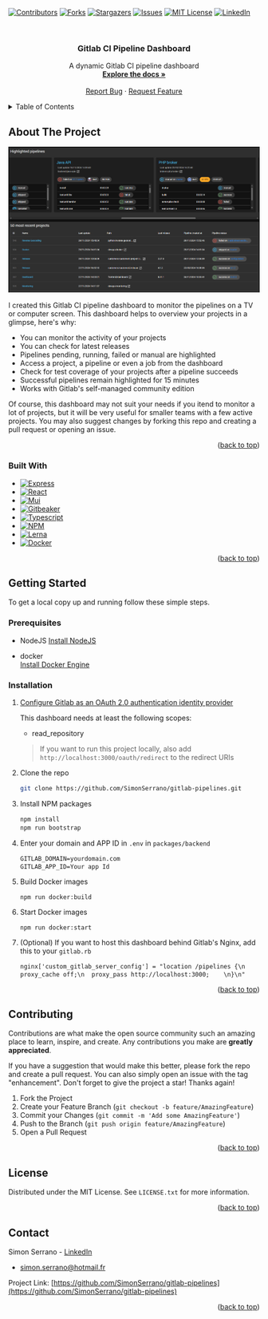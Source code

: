 <!-- Improved compatibility of back to top link: See: https://github.com/othneildrew/Best-README-Template/pull/73 -->
<a name="readme-top"></a>
<!--
*** Thanks for checking out the Best-README-Template. If you have a suggestion
*** that would make this better, please fork the repo and create a pull request
*** or simply open an issue with the tag "enhancement".
*** Don't forget to give the project a star!
*** Thanks again! Now go create something AMAZING! :D
-->



<!-- PROJECT SHIELDS -->
<!--
*** I'm using markdown "reference style" links for readability.
*** Reference links are enclosed in brackets [ ] instead of parentheses ( ).
*** See the bottom of this document for the declaration of the reference variables
*** for contributors-url, forks-url, etc. This is an optional, concise syntax you may use.
*** https://www.markdownguide.org/basic-syntax/#reference-style-links
-->
[![Contributors][contributors-shield]][contributors-url]
[![Forks][forks-shield]][forks-url]
[![Stargazers][stars-shield]][stars-url]
[![Issues][issues-shield]][issues-url]
[![MIT License][license-shield]][license-url]
[![LinkedIn][linkedin-shield]][linkedin-url]




<!-- PROJECT LOGO -->
<br />
<div align="center">
<h3 align="center">Gitlab CI Pipeline Dashboard</h3>

  <p align="center">
    A dynamic Gitlab CI pipeline dashboard
    <br />
    <a href="https://github.com/SimonSerrano/gitlab-pipelines"><strong>Explore the docs »</strong></a>
    <br />
    <br />
    <a href="https://github.com/SimonSerrano/gitlab-pipelines/issues">Report Bug</a>
    ·
    <a href="https://github.com/SimonSerrano/gitlab-pipelines/issues">Request Feature</a>
  </p>
</div>



<!-- TABLE OF CONTENTS -->
<details>
  <summary>Table of Contents</summary>
  <ol>
    <li>
      <a href="#about-the-project">About The Project</a>
      <ul>
        <li><a href="#built-with">Built With</a></li>
      </ul>
    </li>
    <li>
      <a href="#getting-started">Getting Started</a>
      <ul>
        <li><a href="#prerequisites">Prerequisites</a></li>
        <li><a href="#installation">Installation</a></li>
      </ul>
    </li>
    <li><a href="#contributing">Contributing</a></li>
    <li><a href="#license">License</a></li>
    <li><a href="#contact">Contact</a></li>
  </ol>
</details>



<!-- ABOUT THE PROJECT -->
## About The Project

[![Product Name Screen Shot][product-screenshot]](https://github.com/SimonSerrano/gitlab-pipelines)

I created this Gitlab CI pipeline dashboard to monitor the pipelines on a TV or computer screen. This dashboard helps to overview your projects in a glimpse, here's why:
- You can monitor the activity of your projects
- You can check for latest releases
- Pipelines pending, running, failed or manual are highlighted
- Access a project, a pipeline or even a job from the dashboard
- Check for test coverage of your projects after a pipeline succeeds
- Successful pipelines remain highlighted for 15 minutes
- Works with Gitlab's self-managed community edition

Of course, this dashboard may not suit your needs if you itend to monitor a lot of projects, but it will be very useful for smaller teams with a few active projects. You may also suggest changes by forking this repo and creating a pull request or opening an issue.

<p align="right">(<a href="#readme-top">back to top</a>)</p>



### Built With

* [![Express][Express.js]][Express-url]
* [![React][React.js]][React-url]
* [![Mui][Mui]][Mui-url]
* [![Gitbeaker][Gitbeaker]][Gitbeaker-url]
* [![Typescript][Typescript]][Typescript-url]
* [![NPM][NPM]][Npm-url]
* [![Lerna][Lerna]][Lerna-url]
* [![Docker][Docker]][Docker-url]

<p align="right">(<a href="#readme-top">back to top</a>)</p>



<!-- GETTING STARTED -->
## Getting Started

To get a local copy up and running follow these simple steps.

### Prerequisites

* NodeJS
  [Install NodeJS][NodeJS-install-url]

* docker  
  [Install Docker Engine][Docker-install-url]

### Installation

1. [Configure Gitlab as an OAuth 2.0 authentication identity provider](https://docs.gitlab.com/ee/integration/oauth_provider.html)

    This dashboard needs at least the following scopes:
    - read_repository

    > If you want to run this project locally, also add `http://localhost:3000/oauth/redirect` to the redirect URIs
2. Clone the repo
   ```sh
   git clone https://github.com/SimonSerrano/gitlab-pipelines.git
   ```
3. Install NPM packages
   ```sh
   npm install
   npm run bootstrap
   ```
4. Enter your domain and APP ID in `.env` in `packages/backend`
   ```
   GITLAB_DOMAIN=yourdomain.com
   GITLAB_APP_ID=Your app Id
   ```
5. Build Docker images
   ```
   npm run docker:build
   ```
6. Start Docker images
   ```
   npm run docker:start
   ```
7. (Optional) If you want to host this dashboard behind Gitlab's Nginx, add this to your `gitlab.rb`
   ```
   nginx['custom_gitlab_server_config'] = "location /pipelines {\n  proxy_cache off;\n  proxy_pass http://localhost:3000;    \n}\n"
   ```

<p align="right">(<a href="#readme-top">back to top</a>)</p>



<!-- CONTRIBUTING -->
## Contributing

Contributions are what make the open source community such an amazing place to learn, inspire, and create. Any contributions you make are **greatly appreciated**.

If you have a suggestion that would make this better, please fork the repo and create a pull request. You can also simply open an issue with the tag "enhancement".
Don't forget to give the project a star! Thanks again!

1. Fork the Project
2. Create your Feature Branch (`git checkout -b feature/AmazingFeature`)
3. Commit your Changes (`git commit -m 'Add some AmazingFeature'`)
4. Push to the Branch (`git push origin feature/AmazingFeature`)
5. Open a Pull Request

<p align="right">(<a href="#readme-top">back to top</a>)</p>



<!-- LICENSE -->
## License

Distributed under the MIT License. See `LICENSE.txt` for more information.

<p align="right">(<a href="#readme-top">back to top</a>)</p>



<!-- CONTACT -->
## Contact

Simon Serrano - [LinkedIn][linkedin-url]
 - simon.serrano@hotmail.fr

Project Link: [https://github.com/SimonSerrano/gitlab-pipelines](https://github.com/SimonSerrano/gitlab-pipelines)

<p align="right">(<a href="#readme-top">back to top</a>)</p>





<!-- MARKDOWN LINKS & IMAGES -->
<!-- https://www.markdownguide.org/basic-syntax/#reference-style-links -->
[contributors-shield]: https://img.shields.io/github/contributors/SimonSerrano/gitlab-pipelines.svg?style=for-the-badge
[contributors-url]: https://github.com/SimonSerrano/gitlab-pipelines/graphs/contributors
[forks-shield]: https://img.shields.io/github/forks/SimonSerrano/gitlab-pipelines.svg?style=for-the-badge
[forks-url]: https://github.com/SimonSerrano/gitlab-pipelines/network/members
[stars-shield]: https://img.shields.io/github/stars/SimonSerrano/gitlab-pipelines.svg?style=for-the-badge
[stars-url]: https://github.com/SimonSerrano/gitlab-pipelines/stargazers
[issues-shield]: https://img.shields.io/github/issues/SimonSerrano/gitlab-pipelines.svg?style=for-the-badge
[issues-url]: https://github.com/SimonSerrano/gitlab-pipelines/issues
[license-shield]: https://img.shields.io/github/license/SimonSerrano/gitlab-pipelines.svg?style=for-the-badge
[license-url]: https://github.com/SimonSerrano/gitlab-pipelines/blob/master/LICENSE.txt
[linkedin-shield]: https://img.shields.io/badge/-LinkedIn-black.svg?style=for-the-badge&logo=linkedin&colorB=555
[linkedin-url]: https://linkedin.com/in/simon-serrano
[product-screenshot]: images/screenshot.png
[Express.js]: https://img.shields.io/badge/express.js-%23404d59.svg?style=for-the-badge&logo=express&logoColor=%2361DAFB
[Express-url]: https://expressjs.com/
[React.js]: https://img.shields.io/badge/React-20232A?style=for-the-badge&logo=react&logoColor=61DAFB
[React-url]: https://reactjs.org/
[Mui]: https://img.shields.io/badge/MUI-%230081CB.svg?style=for-the-badge&logo=mui&logoColor=white
[Mui-url]: https://mui.com/
[Gitbeaker]: https://img.shields.io/badge/gitbeaker-%23F05033.svg?style=for-the-badge&logo=git&logoColor=white
[Gitbeaker-url]: https://github.com/jdalrymple/gitbeaker
[Typescript]: https://img.shields.io/badge/typescript-%23007ACC.svg?style=for-the-badge&logo=typescript&logoColor=white
[Typescript-url]: https://www.typescriptlang.org/
[NPM]: https://img.shields.io/badge/NPM-%23CB3837.svg?style=for-the-badge&logo=npm&logoColor=white
[Npm-url]: https://www.npmjs.com/
[Lerna]: https://img.shields.io/badge/Lerna-%23CB3837.svg?style=for-the-badge&logo=npm&logoColor=white
[Lerna-url]: https://github.com/lerna/lerna
[Docker]: https://img.shields.io/badge/docker-%230db7ed.svg?style=for-the-badge&logo=docker&logoColor=white
[Docker-url]: https://www.docker.com/
[Docker-install-url]: https://docs.docker.com/engine/install/
[NodeJS-install-url]: https://nodejs.org/en/learn/getting-started/how-to-install-nodejs

